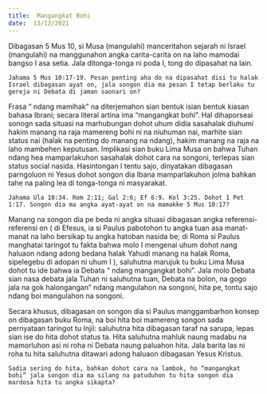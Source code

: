 ```yaml
---
title:  Mangangkat Bohi
date:  13/12/2021
---
```


Dibagasan 5 Mus 10, si Musa (mangulahi) manceritahon sejarah ni Israel (mangulahi) na manggunahon angka carita-carita on na laho mamodai bangso I asa setia. Jala ditonga-tonga ni poda I, tong do dipasahat na lain.

`Jahama 5 Mus 10:17-19. Pesan penting aha do na dipasahat disi tu halak Israel dibagasan ayat on, jala songon dia ma pesan I tetap berlaku tu gereja ni Debata di jaman saonari on?`

Frasa “ ndang mamihak” na diterjemahon sian bentuk isian bentuk kiasan bahasa Ibrani; secara literal artina ima “mangangkat bohi”. Hal dihaporseai sonogn sada situasi na marhubungan dohot uhum didia sasahalak diuhumi hakim manang na raja mamereng bohi ni na niuhuman nai, marhite sian status nai (halak na penting do manang na ndang), hakim manang na raja na laho mambehen keputusan. Implikasi sian buku Lima Musa on bahwa Tuhan ndang hea mamparlakuhon sasahalak dohot cara na songoni, terlepas sian status social nasida. Hasintongan I tentu sajo, dinyatakan dibagasan parngoluon ni Yesus dohot songon dia Ibana mamparlakuhon jolma bahkan tahe na paling lea di tonga-tonga ni masyarakat.

`Jahama Ula 10:34. Rom 2:11; Gal 2:6; Ef 6:9. Kol 3:25. Dohot 1 Pet 1:17. Songon dia ma angka ayat-ayat on na mamakke 5 Mus 10:17?`

Manang na songon dia pe beda ni angka situasi dibagasan angka referensi-referensi on ( di Efesus, ia si Paulus pabotohon tu angka tuan asa manat-manat na laho bersikap tu angka hatoban nasida be; di Roma si Paulus manghatai taringot tu fakta bahwa molo I mengenai uhum dohot nang haluaon ndang adong bedana halak Yahudi manang na halak Roma, sipelegebu di adopan ni  uhum I ), saluhutna marujuk tu buku Lima Musa dohot tu ide bahwa ia Debata “ ndang mangangkat bohi”. Jala molo Debata sian nasa debata jala Tuhan ni saluhutna tuan, Debata na bolon, na gogo jala na gok halongangan” ndang mangulahon na songoni, hita pe, tontu sajo ndang boi mangulahon na songoni.

Secara khusus, dibagasan  on songon dia si Paulus manggambarhon konsep on dibagasan buku Roma, na boi hita boi mamereng songon sada pernyataan taringot tu Injil: saluhutna hita dibagasan taraf na sarupa, lepas sian ise do hita dohot status ta. Hita saluhutna mahluk naung madabu na mamorluhon asi ni roha ni Debata naung paluahon hita. Jala barita las ni roha tu hita saluhutna ditawari adong haluaon dibagasan Yesus Kristus.

`Sadia sering do hita, bahkan dohot cara na lambok, ho “mangangkat bohi” jala songon dia ma silang na patuduhon tu hita songon dia mardosa hita tu angka sikapta?`
